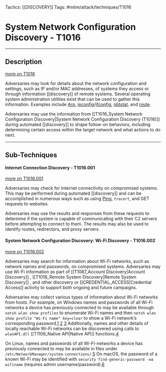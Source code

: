 Tactics: [[DISCOVERY]]
Tags: #mitre/attack/techniques/T1016  

# System Network Configuration Discovery - T1016
---
## Description
[more on T1016](https://attack.mitre.org/techniques/T1016)

Adversaries may look for details about the network configuration and settings, such as IP and/or MAC addresses, of systems they access or through information [[discovery]] of remote systems. Several operating system administration utilities exist that can be used to gather this information. Examples include [Arp](https://attack.mitre.org/software/S0099), [ipconfig](https://attack.mitre.org/software/S0100)/[ifconfig](https://attack.mitre.org/software/S0101), [nbtstat](https://attack.mitre.org/software/S0102), and [route](https://attack.mitre.org/software/S0103).

Adversaries may use the information from [[T1016_System Network Configuration Discovery|System Network Configuration Discovery (T1016)]] during automated [[discovery]] to shape follow-on behaviors, including determining certain access within the target network and what actions to do next.

---
## Sub-Techniques

#### Internet Connection Discovery - T1016.001
[more on T1016.001](https://attack.mitre.org/techniques/T1016/001)

Adversaries may check for Internet connectivity on compromised systems. This may be performed during automated [[discovery]] and can be accomplished in numerous ways such as using [Ping](https://attack.mitre.org/software/S0097), `tracert`, and GET requests to websites.

Adversaries may use the results and responses from these requests to determine if the system is capable of communicating with their C2 servers before attempting to connect to them. The results may also be used to identify routes, redirectors, and proxy servers.

#### System Network Configuration Discovery: Wi-Fi Discovery - T1016.002
[more on T1016.002](https://attack.mitre.org/techniques/T1016/002)

Adversaries may search for information about Wi-Fi networks, such as network names and passwords, on compromised systems. Adversaries may use Wi-Fi information as part of [[T1087_Account Discovery|Account Discovery]] , [[T1018_Remote System Discovery|Remote System Discovery]] , and other discovery or [[CREDENTIAL_ACCESS|Credential Access]] activity to support both ongoing and future campaigns.

Adversaries may collect various types of information about Wi-Fi networks from hosts. For example, on Windows names and passwords of all Wi-Fi networks a device has previously connected to may be available through `netsh wlan show profiles` to enumerate Wi-Fi names and then `netsh wlan show profile "Wi-Fi name" key=clear` to show a Wi-Fi network’s corresponding password.[1](https://www.bleepingcomputer.com/news/security/hackers-steal-wifi-passwords-using-upgraded-agent-tesla-malware/) [2](https://www.malwarebytes.com/blog/news/2020/04/new-agenttesla-variant-steals-wifi-credentials) [3](https://research.checkpoint.com/2022/apt35-exploits-log4j-vulnerability-to-distribute-new-modular-powershell-toolkit/) Additionally, names and other details of locally reachable Wi-Fi networks can be discovered using calls to `wlanAPI.dll` [[T1106_Native API|Native API]] functions.[4](https://www.binarydefense.com/resources/blog/emotet-evolves-with-new-wi-fi-spreader/)

On Linux, names and passwords of all Wi-Fi-networks a device has previously connected to may be available in files under `/etc/NetworkManager/system-connections/`.[5](https://www.geeksforgeeks.org/wi-fi-password-connected-networks-windowslinux/) On macOS, the password of a known Wi-Fi may be identified with `security find-generic-password -wa wifiname` (requires admin username/password).[6](https://mackeeper.com/blog/find-wi-fi-password-on-mac/)
